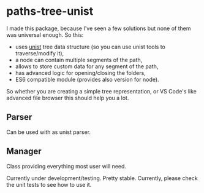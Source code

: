 # paths-tree-unist

I made this package, because I've seen a few solutions but none of them was universal enough. So this:
* uses [unist](https://github.com/syntax-tree/unist) tree data structure (so you can use unist tools to traverse/modify it),
* a node can contain multiple segments of the path,
* allows to store custom data for any segment of the path,
* has advanced logic for opening/closing the folders,
* ES6 compatible module (provides also version for node).

So whether you are creating a simple tree representation, or VS Code's like advanced file browser this should help you a lot.

## Parser

Can be used with as unist parser.

## Manager

Class providing everything most user will need.

Currently under development/testing. Pretty stable. Currently, please check the unit tests to see how to use it.